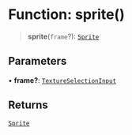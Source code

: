 # Function: sprite()

> **sprite**(`frame`?): [`Sprite`](../classes/Sprite)

## Parameters

• **frame?**: [`TextureSelectionInput`](../type-aliases/TextureSelectionInput)

## Returns

[`Sprite`](../classes/Sprite)
